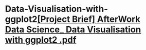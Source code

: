 # Data-Visualisation-with-ggplot2[[Project Brief] AfterWork Data Science_ Data Visualisation with ggplot2 .pdf](https://github.com/someda1/Data-Visualisation-with-ggplot2/files/9946611/Project.Brief.AfterWork.Data.Science_.Data.Visualisation.with.ggplot2.pdf)
